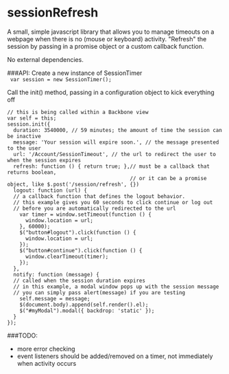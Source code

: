 sessionRefresh
==============

A small, simple javascript library that allows you to manage timeouts on a webpage when there is no (mouse or keyboard) activity.  "Refresh" the session by passing in a promise object or a custom callback function.
  
No external dependencies.  

###API:
Create a new instance of SessionTimer  
``` var session = new SessionTimer();``` 

Call the init() method, passing in a configuration object to kick everything off  
``` 
// this is being called within a Backbone view  
var self = this;  
session.init({
  duration: 3540000, // 59 minutes; the amount of time the session can be inactive
  message: 'Your session will expire soon.', // the message presented to the user
  url: '/Account/SessionTimeout', // the url to redirect the user to when the session expires
  refresh: function () { return true; },// must be a callback that returns boolean,  
                                        // or it can be a promise object, like $.post('/session/refresh', {})
  logout: function (url) {  
  // a callback function that defines the logout behavior.  
  // this example gives you 60 seconds to click continue or log out  
  // before you are automatically redirected to the url
    var timer = window.setTimeout(function () {
      window.location = url;
    }, 60000);
    $("button#logout").click(function () {
      window.location = url;
    });
    $("button#continue").click(function () {
      window.clearTimeout(timer);
    });
  },
  notify: function (message) {  
  // called when the session duration expires  
  // in this example, a modal window pops up with the session message
  // you can simply pass alert(message) if you are testing
    self.message = message;
    $(document.body).append(self.render().el);
    $("#myModal").modal({ backdrop: 'static' });
  }
});
```  
###TODO:
+ more error checking
+ event listeners should be added/removed on a timer, not immediately when activity occurs
